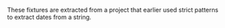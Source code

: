 These fixtures are extracted from a project that earlier used strict patterns to extract dates from a string.
